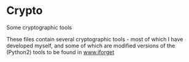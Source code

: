 # Crypto
Some cryptographic tools

These files contain several cryptographic tools - most of which I have developed myself, and some of which are modified versions of the (Python2) tools to be found in www.iforget
